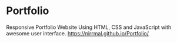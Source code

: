 # Portfolio
Responsive Portfolio Website Using HTML, CSS and JavaScript with awesome user interface.
https://nirrmal.github.io/Portfolio/
